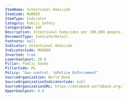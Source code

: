 ```yaml
---
ItemName: Intentional Homicide
ItemCode: MURDER
ItemType: Indicator
Category: Public Safety
CategoryCode: SAF
Description: Intentional homicides per 100,000 people.
DocumentType: IndicatorDetail
Footnote: null
Indicator: Intentional Homicide
IndicatorCode: MURDER
Inverted: true
LowerGoalpost: 20.0
Pillar: Public Goods
PillarCode: PG
Policy: "Gun control. \nPolice Enforcement"
SourceOrganization: World Bank
SourceOrganizationIndicatorCode: null
SourceOrganizationURL: https://databank.worldbank.org/
UpperGoalpost: 0.0
---
```


